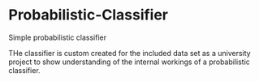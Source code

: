 # Probabilistic-Classifier
Simple probabilistic classifier

THe classifier is custom created for the included data set as a university project to show understanding of the internal workings of a probabilistic classifier.
